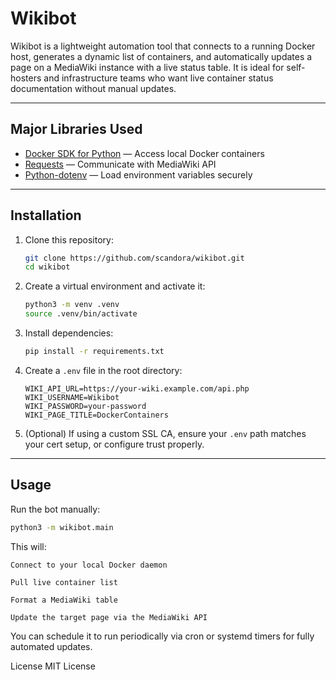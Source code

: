 # Wikibot

Wikibot is a lightweight automation tool that connects to a running Docker host,
generates a dynamic list of containers, and automatically updates a page on a MediaWiki instance with a live status table.
It is ideal for self-hosters and infrastructure teams who want live container status documentation without manual updates.

---

## Major Libraries Used

- [Docker SDK for Python](https://docker-py.readthedocs.io/en/stable/) — Access local Docker containers
- [Requests](https://docs.python-requests.org/en/latest/) — Communicate with MediaWiki API
- [Python-dotenv](https://pypi.org/project/python-dotenv/) — Load environment variables securely

---

## Installation

1. Clone this repository:

    ```bash
    git clone https://github.com/scandora/wikibot.git
    cd wikibot
    ```

2. Create a virtual environment and activate it:

    ```bash
    python3 -m venv .venv
    source .venv/bin/activate
    ```

3. Install dependencies:

    ```bash
    pip install -r requirements.txt
    ```

4. Create a `.env` file in the root directory:

    ```dotenv
    WIKI_API_URL=https://your-wiki.example.com/api.php
    WIKI_USERNAME=Wikibot
    WIKI_PASSWORD=your-password
    WIKI_PAGE_TITLE=DockerContainers
    ```

5. (Optional) If using a custom SSL CA, ensure your `.env` path matches your cert setup, or configure trust properly.

---

## Usage

Run the bot manually:

```bash
python3 -m wikibot.main
```

This will:

    Connect to your local Docker daemon

    Pull live container list

    Format a MediaWiki table

    Update the target page via the MediaWiki API

You can schedule it to run periodically via cron or systemd timers for fully automated updates.

License
MIT License
